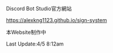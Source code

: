 Discord Bot Studio官方網站

https://alexkng1123.github.io/sign-system

本Website制作中

Last Update:4/5 8:12am
